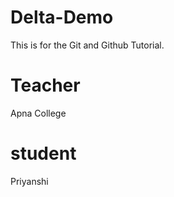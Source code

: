 # Delta-Demo
This  is for the Git and Github Tutorial.


# Teacher
Apna College

# student
Priyanshi